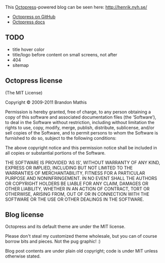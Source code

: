 This [Octopress](http://octopress.org)-powered blog can be seen here: <http://henrik.nyh.se/>

* [Octopress on GitHub](https://github.com/imathis/octopress)
* [Octopress docs](http://octopress.org/docs/)

## TODO

- title hover color
- title/logo before content on small screens, not after
- 404
- sitemap


## Octopress license

(The MIT License)

Copyright © 2009-2011 Brandon Mathis

Permission is hereby granted, free of charge, to any person obtaining a copy of this software and associated documentation files (the ‘Software’), to deal in the Software without restriction, including without limitation the rights to use, copy, modify, merge, publish, distribute, sublicense, and/or sell copies of the Software, and to permit persons to whom the Software is furnished to do so, subject to the following conditions:

The above copyright notice and this permission notice shall be included in all copies or substantial portions of the Software.

THE SOFTWARE IS PROVIDED ‘AS IS’, WITHOUT WARRANTY OF ANY KIND, EXPRESS OR IMPLIED, INCLUDING BUT NOT LIMITED TO THE WARRANTIES OF MERCHANTABILITY, FITNESS FOR A PARTICULAR PURPOSE AND NONINFRINGEMENT. IN NO EVENT SHALL THE AUTHORS OR COPYRIGHT HOLDERS BE LIABLE FOR ANY CLAIM, DAMAGES OR OTHER LIABILITY, WHETHER IN AN ACTION OF CONTRACT, TORT OR OTHERWISE, ARISING FROM, OUT OF OR IN CONNECTION WITH THE SOFTWARE OR THE USE OR OTHER DEALINGS IN THE SOFTWARE.


## Blog license

Octopress and its default theme are under the MIT license.

Please don't steal my customized theme wholesale, but you can of course borrow bits and pieces. Not the pug graphic! :)

Blog post contents are under plain old copyright; code is under MIT unless otherwise stated.
